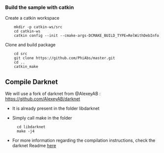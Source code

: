 ### Build the sample with catkin

Create a catkin workspace

        mkdir -p catkin-ws/src
        cd catkin-ws
        catkin config --init --cmake-args-DCMAKE_BUILD_TYPE=RelWithDebInfo

Clone and build package

        cd src
        git clone https://github.com/PhiAbs/master.git
        cd ..
        catkin_make

## Compile Darknet

We will use a fork of darknet from @AlexeyAB : https://github.com/AlexeyAB/darknet

- It is already present in the folder libdarknet

- Simply call make in the folder

        cd libdarknet
        make -j4

- For more information regarding the compilation instructions, check the darknet Readme [here](../libdarknet/README.md)

